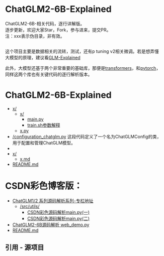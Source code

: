 # ChatGLM2-6B-Explained

ChatGLM2-6B-相关代码，逐行详解版。  
逐步更新，欢迎大家Star，Fork，参与进来，提交PR。   
注：xxx表示伪目录，非有效。

##
这个项目主要是数据相关的流转，测试，还有p tuning v2相关微调。若是想弄懂大模型的原理，建议看[GLM-Explained](https://github.com/ArtificialZeng/GLM-Explained)

此外，大模型还基于两个非常重要的基础库，那便是[transformers](https://github.com/ArtificialZeng/tranformers-expalined)，和[pytorch](https://github.com/ArtificialZeng/pytorch-explained)，同样这两个库也有关键代码的逐行解析版本。
# ChatGLM2-6B-Explained



* [x/](./src)
  * [x/](./src/utils)
    * [main.py](./ptuning/main.py)
    * [train.sh参数解释](./ptuning/train.sh) 
  * [x.py](./src/train_sft.py)
* [/configuration_chatglm.py](./chatglm2PT/configuration_chatglm.py)  这段代码定义了一个名为ChatGLMConfig的类，用于配置和管理ChatGLM模型。
* 
* [x/](./examples)
  * [x.md](./examples/ads_generation.md)
* [README.md](./README.md)


# CSDN彩色博客版：
* [ChatGLM1/2 系列源码解析系列-专栏地址](https://blog.csdn.net/sinat_37574187/category_12365053.html) 
  * [/src/utils/](./ChatGLM-Efficient-Tuning-Explained/src/utils)
    * [CSDN彩色源码解析main.py(一)](https://zengxiaojian.blog.csdn.net/article/details/131617133?spm=1001.2014.3001.5502)
    * [CSDN彩色源码解析main.py(二)](https://blog.csdn.net/sinat_37574187/article/details/131621397)
* [ChatGLM2-6B源码解析 web_demo.py](https://blog.csdn.net/sinat_37574187/article/details/131404024)
* [README.md](./ChatGLM-Efficient-Tuning-Explained/README.md)


## 引用 - 源项目
